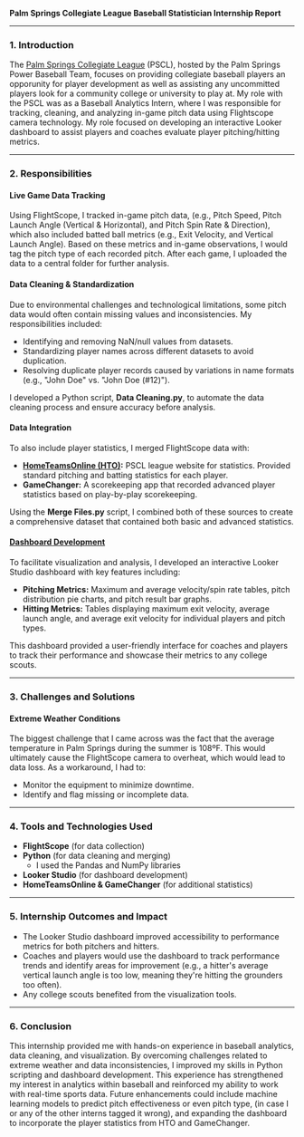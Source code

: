 **Palm Springs Collegiate League Baseball Statistician Internship Report**

---

### **1. Introduction**  
The [Palm Springs Collegiate League](https://psclbaseball.com/) (PSCL), hosted by the Palm Springs Power Baseball Team, focuses on providing collegiate baseball players an opporunity for player development as well as assisting any uncommitted players look for a community college or university to play at. My role with the PSCL was as a Baseball Analytics Intern, where I was responsible for tracking, cleaning, and analyzing in-game pitch data using Flightscope camera technology. My role focused on developing an interactive Looker dashboard to assist players and coaches evaluate player pitching/hitting metrics.

---

### **2. Responsibilities**  
#### **Live Game Data Tracking**  
Using FlightScope, I tracked in-game pitch data, (e.g., Pitch Speed, Pitch Launch Angle (Vertical & Horizontal), and Pitch Spin Rate & Direction), which also included batted ball metrics (e.g., Exit Velocity, and Vertical Launch Angle). Based on these metrics and in-game observations, I would tag the pitch type of each recorded pitch. After each game, I uploaded the data to a central folder for further analysis.

#### **Data Cleaning & Standardization**  
Due to environmental challenges and technological limitations, some pitch data would often contain missing values and inconsistencies. My responsibilities included:
- Identifying and removing NaN/null values from datasets.
- Standardizing player names across different datasets to avoid duplication.
- Resolving duplicate player records caused by variations in name formats (e.g., "John Doe" vs. "John Doe (#12)").

I developed a Python script, **Data Cleaning.py**, to automate the data cleaning process and ensure accuracy before analysis.

#### **Data Integration**  
To also include player statistics, I merged FlightScope data with:
- **[HomeTeamsOnline (HTO)](https://www.hometeamsonline.com/teams/Default.asp?s=baseball&u=PALMSPRINGSCOLLEGIAT):** PSCL league website for statistics. Provided standard pitching and batting statistics for each player. 
- **GameChanger:** A scorekeeping app that recorded advanced player statistics based on play-by-play scorekeeping.

Using the **Merge Files.py** script, I combined both of these sources to create a comprehensive dataset that contained both basic and advanced statistics.

#### **[Dashboard Development](https://lookerstudio.google.com/u/0/reporting/489badb7-a77f-4fb5-9505-fa4db8bb8d4f/page/p_p8gi1iux6c/edit)**  
To facilitate visualization and analysis, I developed an interactive Looker Studio dashboard with key features including:
- **Pitching Metrics:** Maximum and average velocity/spin rate tables, pitch distribution pie charts, and pitch result bar graphs.
- **Hitting Metrics:** Tables displaying maximum exit velocity, average launch angle, and average exit velocity for individual players and pitch types.

This dashboard provided a user-friendly interface for coaches and players to track their performance and showcase their metrics to any college scouts.

---

### **3. Challenges and Solutions**  
#### **Extreme Weather Conditions**
The biggest challenge that I came across was the fact that the average temperature in Palm Springs during the summer is 108ºF. This would ultimately cause the FlightScope camera to overheat, which would lead to data loss. As a workaround, I had to:
- Monitor the equipment to minimize downtime.
- Identify and flag missing or incomplete data.

---

### **4. Tools and Technologies Used**  
- **FlightScope** (for data collection)
- **Python** (for data cleaning and merging)
  - I used the Pandas and NumPy libraries
- **Looker Studio** (for dashboard development)
- **HomeTeamsOnline & GameChanger** (for additional statistics)

---

### **5. Internship Outcomes and Impact**  
- The Looker Studio dashboard improved accessibility to performance metrics for both pitchers and hitters.
- Coaches and players would use the dashboard to track performance trends and identify areas for improvement (e.g., a hitter's average vertical launch angle is too low, meaning they're hitting the grounders too often).
- Any college scouts benefited from the visualization tools.

---

### **6. Conclusion**  
This internship provided me with hands-on experience in baseball analytics, data cleaning, and visualization. By overcoming challenges related to extreme weather and data inconsistencies, I improved my skills in Python scripting and dashboard development. This experience has strengthened my interest in analytics within baseball and reinforced my ability to work with real-time sports data. Future enhancements could include machine learning models to predict pitch effectiveness or even pitch type, (in case I or any of the other interns tagged it wrong), and expanding the dashboard to incorporate the player statistics from HTO and GameChanger.
